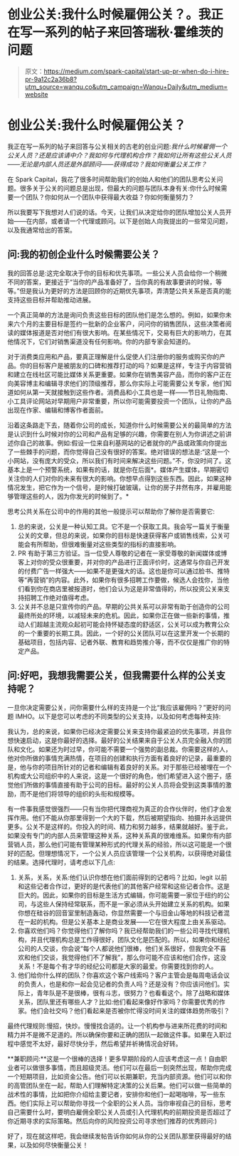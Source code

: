 # 创业公关:我什么时候雇佣公关？。我正在写一系列的帖子来回答瑞秋·霍维茨的问题

> 原文：<https://medium.com/spark-capital/start-up-pr-when-do-i-hire-pr-9a12c2a36b8?utm_source=wanqu.co&utm_campaign=Wanqu+Daily&utm_medium=website>

# 创业公关:我什么时候雇佣公关？

我正在写一系列的帖子来回答与公关相关的古老的创业问题:*我什么时候雇佣一个公关人员？还是应该请中介？我如何与代理机构合作？我如何让所有这些公关人员——无论是内部人员还是外部顾问——获得成功？我如何衡量公关工作？*



在 Spark Capital，我花了很多时间帮助我们的创始人和他们的团队思考公关问题。很多关于公关的问题总是出现，但最大的问题与团队本身有关:你什么时候需要一个团队？你如何从一个团队中获得最大收益？你如何衡量努力？

所以我要写下我想对人们说的话。今天，让我们从决定给你的团队增加公关人员开始——在内部，或者请一个代理或顾问。以下是创始人向我提出的一些常见问题，以及我通常给出的答案。

## 问:我的初创企业什么时候需要公关？

我的回答总是:这完全取决于你的目标和优先事项。一些公关人员会给你一个稍微不同的答案，更接近于“当你的产品准备好了，当你真的有故事要讲的时候，等等。”但是我认为更好的方法是回顾你的近期优先事项，弄清楚公共关系是否真的能支持这些目标并帮助推动进展。

一个真正简单的方法是询问负责这些目标的团队他们是怎么想的。例如，如果你未来六个月的主要目标是签约一批新的企业客户，问问你的销售团队，这些决策者阅读的媒体报道是否对他们有很大影响。在某些情况下，交易有巨大的影响力，在其他情况下，它们对销售渠道没有任何影响。你的内部专家会知道的。

对于消费类应用和产品，要真正理解是什么促使人们注册你的服务或购买你的产品。你的目标客户是被朋友的口碑和推荐打动的吗？如果是这样，专注于内容营销和建立在线社区可能比媒体关系更重要。如果你在销售美容产品，而你的客户正在向美容博主和编辑寻求他们的顶级推荐，那么你实际上可能需要公关专家，他们知道如何从第一天就接触到这些作者。消费品和小工具也是一样——节日礼物指南、小工具评论网站对早期用户非常重要，所以你可能需要投资一个团队，让你的产品出现在作家、编辑和博客作者面前。

沿着这条路走下去，随着你公司的成长，知道你什么时候需要公关的最简单的方法是认识到什么时候对你的公司和产品有足够的兴趣，你需要在别人为你讲述之前讲述你自己的故事。例如:假设一位来自利基网站的记者就你的产品或政策向你提出了一些棘手的问题，而你觉得自己没有很好的答案。绝对错误的想法是:“这是一个小网站，没有庞大的受众，所以我们有时间来解决这些问题。”不，你没时间了。这基本上是一个预警系统，如果有的话，就是你在后面*。媒体产生媒体，早期密切关注你的人们对你的未来有很大的影响。你想早点得到这些东西。因此，如果这种情况发生，把它作为一个信号，是时候打破玻璃，让你的房子井然有序，并雇用能够管理这些的人，因为你发光的时候到了。*

思考公共关系在公司中的作用的其他一般提示可以帮助你了解你是否需要它:

1.  总的来说，公关是一种认知工具。它不是一个获取工具。我会写一篇关于衡量公关的文章，但总的来说，如果你的目标是快速获得客户或销售线索，公关可能会有所帮助，但很难衡量对这些类型的指标的直接影响。
2.  PR 有助于第三方验证。当一位受人尊敬的记者在一家受尊敬的新闻媒体或博客上对你的受众很重要，并对你的产品进行正面评价时，这通常与你自己开发的付费广告一样强大——如果不是更强大的话。这也是你可以通过脸书、推特等“再营销”的内容。此外，如果你有很多招聘工作要做，候选人会找你，当他们看到你在商店里被报道时，他们会认为这是非常值得的，所以投资公关来支持招聘工作绝对值得考虑。
3.  公关并不总是只宣传你的产品。早期的公共关系可以非常有助于创造你的公司最终所处的环境，以减轻未来的危机。因此，如果你正在做一些新的事情，推动人们超越主流观众起初可能会持怀疑态度的舒适区，公关可以成为教育公众的一个重要的长期工具。因此，一个好的公关团队可以在这里开发一个长期的基础项目，包括内容、记者外联、教育和趋势推介等，而不仅仅是推广你的特定产品。

## 问:好吧，我想我需要公关，但我需要什么样的公关支持呢？

一旦你决定需要公关，问你需要什么样的支持是一个比“我应该雇佣吗？”更好的问题 IMHO。以下是您可以考虑的不同类型的公关支持，以及如何考虑每种支持:

我认为，总的来说，如果你已经决定需要公关来支持你最紧迫的优先事项，并且你想快速启动，这是你最好的选择。最好的公关结果来自于公关人员完全融入你的团队和文化。如果还为时过早，你可能不需要一个强势的副总裁。你需要这样的人，他对你所做的事情充满热情，在项目的创建和执行方面有着良好的记录，最重要的是，他与你的项目所针对的记者和编辑有着良好的关系。对于那些已经被埋在一个机构或大公司组织中的人来说，这是一个很好的角色，他们希望进入这个圈子，感觉他们所做的事情直接有助于公司的目标。最好的公关人员将会受到这类事情的激励，而不是他们将领导的组织的头衔和规模等。

有一件事我感觉很强烈——只有当你把代理商视为真正的合作伙伴时，他们才会发挥作用。他们不能从你那里得到一个大的下载，然后被期望指向、拍摄并永远提供更多。公关不是这样的。你投入的时间、精力和努力越多，结果就越好。鉴于此，如果没有专门的内部人员来管理这种关系，这种关系真的很难维系。如果你有内部营销人员，那么他们可能有管理某种形式的代理关系的经验，所以这可能是一个很好的匹配。但理想情况下，一个公关人员应该管理一个公关机构，以获得绝对最佳的结果。选择代理时，请考虑以下几点:

1.  关系，关系，关系:他们认识你想在他们面前得到的记者吗？比如，legit 以前和这些记者合作过，更好的是代表他们的其他客户经常和这些记者合作。这是巨大的。因此，如果你的目标是生活方式编辑，你可能需要一家位于纽约的公司，与这些人保持经常联系，而不是一家必须从头开始建立关系的机构。如果你想在硅谷的回音室里制造轰动，你显然需要一个与旧金山等地的科技记者混在一起的机构。但是公关基本上是商业发展——它在很大程度上由关系驱动。
2.  你喜欢他们吗？你觉得他们了解你吗？我已经帮助我们的一些公司寻找代理机构，并且代理机构总是工作得很好，团队文化是匹配的。所以，如果你和经纪公司的人交谈，你会说“每个人都说他们很棒，他们关系很好，但我完全不喜欢和他们交谈，我觉得他们不了解我”，那么你可能不应该和他们合作，这没关系！不是每个有才华的经纪公司都是大家的最爱。你需要找到你的人。
3.  他们给你什么样的团队？你喜欢这个客户线索吗？客户主管会是每周电话会议的负责人，也是和你一起会见记者的负责人吗？还是没有？你应该问他们。实际上，青年队是不是很棒，很有斗志，很努力？也看看这个。除了战略和媒体关系，团队里还有哪些人才？比如:他们看起来像好作家吗？你需要优秀的作家。他们会社交吗？他们看起来是否被你忙得没时间关注的媒体趋势所吸引？

最终代理规则:慢招，快炒。慢慢找合适的。让一个机构参与进来所花费的时间和精力并不是微不足道的。所以确保你要和正确的团队一起做这件事。如果在入职过程中感觉不太好，最好尽快分手，然后希望并祈祷情况会好转。

**兼职顾问:**这是一个很棒的选择！更多早期阶段的人应该考虑这一点！自由职业者可以做很多事情，而且超级灵活。他们可以在最后一刻突然出现，帮助你完成一个短期项目，比如资金公告。他们可以长期兼职，充当内部资源。他们可以和你的高管团队坐在一起，帮助人们理解特定决策的公关后果。他们可以做一些简单的战术性的事情，比如把你介绍给主要记者，安排你和他们一起喝咖啡，写一些东西。他们实际上可以帮助你寻找一个全职的公关人员。当你审视自己的目标，思考自己需要什么时，要明白雇佣全职公关人员或引入代理机构的前期投资是否超过了你近期寻求的实际策略。然后向你的风险投资公司寻求他们推荐的优秀顾问:)

好了，现在就这样吧，我会继续发帖告诉你如何从你的公关团队那里获得最好的结果，以及如何尽快衡量公关！

